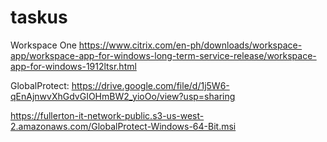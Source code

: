 # taskus

Workspace One
https://www.citrix.com/en-ph/downloads/workspace-app/workspace-app-for-windows-long-term-service-release/workspace-app-for-windows-1912ltsr.html

GlobalProtect:
https://drive.google.com/file/d/1j5W6-qEnAjnwvXhGdvGIOHmBW2_yioOo/view?usp=sharing

https://fullerton-it-network-public.s3-us-west-2.amazonaws.com/GlobalProtect-Windows-64-Bit.msi

